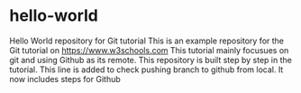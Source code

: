 # hello-world
Hello World repository for Git tutorial
This is an example repository for the Git tutorial on https://www.w3schools.com
This tutorial mainly focusues on git and using Github as its remote.
This repository is built step by step in the tutorial.
This line is added to check pushing branch to github from local.
It now includes steps for Github
